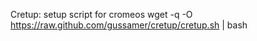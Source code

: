 Cretup: setup script for cromeos
wget -q -O https://raw.github.com/gussamer/cretup/cretup.sh | bash
